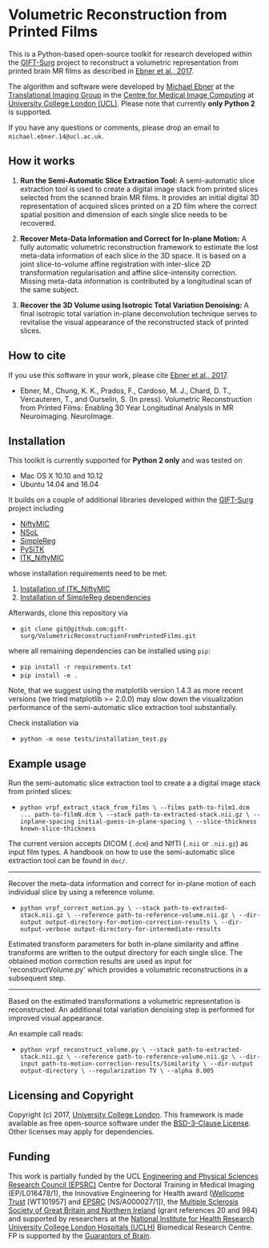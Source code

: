 # Volumetric Reconstruction from Printed Films

This is a Python-based open-source toolkit for research developed within the [GIFT-Surg][giftsurg] project to reconstruct a volumetric representation from printed brain MR films as described in [Ebner et al., 2017][citation].

The algorithm and software were developed by [Michael Ebner][mebner] at the [Translational Imaging Group][tig] in the [Centre for Medical Image Computing][cmic] at [University College London (UCL)][ucl]. Please note that currently **only Python 2** is supported.

If you have any questions or comments, please drop an email to `michael.ebner.14@ucl.ac.uk`.

## How it works

1. **Run the Semi-Automatic Slice Extraction Tool:**
A semi-automatic slice extraction tool is used to create a digital image stack from printed slices selected from the scanned brain MR films. It provides an initial digital 3D representation of acquired slices printed on a 2D film where the correct spatial position and dimension of each single slice needs to be recovered.

1. **Recover Meta-Data Information and Correct for In-plane Motion:**
A fully automatic volumetric reconstruction framework to estimate the lost meta-data information of each slice in the 3D space. It is based on a joint slice-to-volume affine registration with inter-slice 2D transformation regularisation and affine slice-intensity correction. Missing meta-data information is contributed by a longitudinal scan of the same subject.

1. **Recover the 3D Volume using Isotropic Total Variation Denoising:**
A final isotropic total variation in-plane deconvolution technique serves to revitalise the visual appearance of the reconstructed stack of printed slices.

## How to cite
If you use this software in your work, please cite [Ebner et al., 2017][citation].

* Ebner, M., Chung, K. K., Prados, F., Cardoso, M. J., Chard, D. T., Vercauteren, T., and Ourselin, S. (In press). Volumetric Reconstruction from Printed Films: Enabling 30 Year Longitudinal Analysis in MR Neuroimaging. NeuroImage.

## Installation

This toolkit is currently supported for **Python 2 only** and was tested on

* Mac OS X 10.10 and 10.12
* Ubuntu 14.04 and 16.04

It builds on a couple of additional libraries developed within the [GIFT-Surg][giftsurg] project including 
* [NiftyMIC][niftymic]
* [NSoL][nsol]
* [SimpleReg][simplereg]
* [PySiTK][pysitk]
* [ITK_NiftyMIC][itkniftymic]

whose installation requirements need to be met:

1. [Installation of ITK_NiftyMIC][itkniftymic]
1. [Installation of SimpleReg dependencies][simplereg-dependencies]

Afterwards, clone this repository via

* `git clone git@github.com:gift-surg/VolumetricReconstructionFromPrintedFilms.git`

where all remaining dependencies can be installed using `pip`:
* `pip install -r requirements.txt`
* `pip install -e .`

Note, that we suggest using the matplotlib version 1.4.3 as more recent versions (we tried matplotlib >= 2.0.0) may slow down the visualization performance of the semi-automatic slice extraction tool substantially.

Check installation via
* `python -m nose tests/installation_test.py`


## Example usage

Run the semi-automatic slice extraction tool to create a a digital image stack from printed slices:

* `python vrpf_extract_stack_from_films \
--films path-to-film1.dcm ... path-to-filmN.dcm \
--stack path-to-extracted-stack.nii.gz \
--inplane-spacing initial-guess-in-plane-spacing \
--slice-thickness known-slice-thickness
`

The current version accepts DICOM (`.dcm`) and NIfTI (`.nii` or `.nii.gz`) as input film types.
A handbook on how to use the semi-automatic slice extraction tool can be found in `doc/`.

---

Recover the meta-data information and correct for in-plane motion of each individual slice by using a reference volume.

* `python vrpf_correct_motion.py \
--stack path-to-extracted-stack.nii.gz \
--reference path-to-reference-volume.nii.gz \
--dir-output output-directory-for-motion-correction-results \
--dir-output-verbose output-directory-for-intermediate-results
`

Estimated transform parameters for both in-plane similarity and affine transforms are written to the output directory for each single slice. The obtained motion correction results are
used as input for 'reconstructVolume.py' which provides a volumetric
reconstructions in a subsequent step.

---

Based on the estimated transformations a volumetric representation is reconstructed. An additional total variation denoising step is performed for improved visual appearance.

An example call reads:
* `python vrpf_reconstruct_volume.py \
--stack path-to-extracted-stack.nii.gz \
--reference path-to-reference-volume.nii.gz \
--dir-input path-to-motion-correction-results/Similarity \
--dir-output output-directory \
--regularization TV \
--alpha 0.005
`

## Licensing and Copyright
Copyright (c) 2017, [University College London][ucl].
This framework is made available as free open-source software under the [BSD-3-Clause License][bsd]. Other licenses may apply for dependencies.


## Funding
This work is partially funded by the UCL [Engineering and Physical Sciences Research Council (EPSRC)][epsrc] Centre for Doctoral Training in Medical Imaging (EP/L016478/1), the Innovative Engineering for Health award ([Wellcome Trust][wellcometrust] [WT101957] and [EPSRC][epsrc] [NS/A000027/1]), the [Multiple Sclerosis Society of Great Britain and Northern Ireland][mssociety] (grant references 20 and 984) and supported by researchers at the [National Institute for Health Research][nihr] [University College London Hospitals (UCLH)][uclh] Biomedical Research Centre. FP is supported by the [Guarantors of Brain][guarantors].


[citation]: https://www.sciencedirect.com/science/article/pii/S1053811917308042
[mebner]: http://cmictig.cs.ucl.ac.uk/people/phd-students/michael-ebner
[tig]: http://cmictig.cs.ucl.ac.uk
[bsd]: https://opensource.org/licenses/BSD-3-Clause
[giftsurg]: http://www.gift-surg.ac.uk
[cmic]: http://cmic.cs.ucl.ac.uk
[guarantors]: https://guarantorsofbrain.org/
[ucl]: http://www.ucl.ac.uk
[uclh]: http://www.uclh.nhs.uk
[epsrc]: http://www.epsrc.ac.uk
[wellcometrust]: http://www.wellcome.ac.uk
[mssociety]: https://www.mssociety.org.uk/
[nihr]: http://www.nihr.ac.uk/research
[itkniftymic]: https://github.com/gift-surg/ITK_NiftyMIC/wikis/home
[niftymic]: https://github.com/gift-surg/NiftyMIC
[nsol]: https://github.com/gift-surg/NSoL
[simplereg]: https://github.com/gift-surg/SimpleReg
[simplereg-dependencies]: https://github.com/gift-surg/SimpleReg/wikis/simplereg-dependencies
[pysitk]: https://github.com/gift-surg/PySiTK
